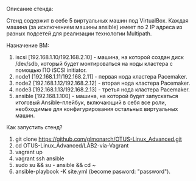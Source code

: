 Описание стенда:

Стенд содержит в себе 5 виртуальных машин под VirtualBox. Каждая машина (за исключением машины ansible) имеет по 2 IP адреса из разных подсетей для реализации технологии Multipath. 

Назначение ВМ:

1. iscsi [192.168.1.10/192.168.2.10] - машина, на которой создан диск /dev/sdb, который будет монтироваться на ноды кластера с помощью ПО iSCSI initiator.
2. node1 [192.168.1.11/192.168.2.11] - первая нода кластера Pacemaker.
3. node2 [192.168.1.12/192.168.2.12] - вторая нода кластера Pacemaker.
4. node3 [192.168.1.13/192.168.2.13] - третья нода кластера Pacemaker.
5. ansible [192.168.1.100] - машина, на которой будет запускаться итоговый Ansible-плейбук, включающий в себя все роли, необходимые для конфигурирования остальных виртуальных машин.

Как запустить стенд?

1. git clone https://github.com/glmonarch/OTUS-Linux_Advanced.git
2. cd OTUS-Linux_Advanced/LAB2-via-Vagrant
3. vagrant up
4. vagrant ssh ansible
5. sudo su && su - ansible && cd ~
6. ansible-playbook -K site.yml (become pasword: "password").
